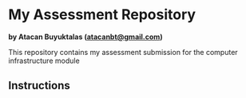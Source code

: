 # My Assessment Repository

**by Atacan Buyuktalas (atacanbt@gmail.com)**

This repository contains my assessment submission for the computer infrastructure module

## Instructions
